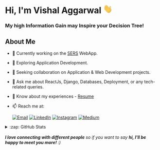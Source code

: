 # Hi, I'm Vishal Aggarwal <img src="https://raw.githubusercontent.com/iamvishalaggarwal/iamvishalaggarwal/main/wave.gif" width="30px" height="30px" />

### My high Information Gain may Inspire your Decision Tree!

## About Me

- 🔭 Currently working on the [SERS](https://iot.sers.com) WebApp.
- 🌱 Exploring Application Development.
- 👯 Seeking collaboration on Application & Web Development projects.
- 💬 Ask me about ReactJs, Django, Databases, Deployment, or any tech-related queries.
- 📃 Know about my experiences - [Resume](https://drive.google.com/file/d/1BAd0YYv8zJid2w_FJwbfxawvFnz4FCl8/view?usp=sharing)
- 📫 Reach me at:

   [![Email](https://img.shields.io/badge/vishalagarwal872632%40gmail.com-blue?style=social&logo=gmail&link=mailto:vishalagarwal872632%40gmail.com)](mailto:vishalagarwal872632@gmail.com)
   [![LinkedIn](https://img.shields.io/badge/iamvishalaggarwal-blue?style=social&logo=linkedin&link=https://www.linkedin.com/in/iamvishalaggarwal/)](https://www.linkedin.com/in/iamvishalaggarwal/)
   [![Instagram](https://img.shields.io/badge/imvishalaggarwal-blue?style=social&logo=instagram&link=https://instagram.com/imvishalaggarwal/)](https://instagram.com/imvishalaggarwal/)
   [![Medium](https://img.shields.io/badge/iamvishalaggarwal-blue?style=social&logo=medium&link=https://iamvishalaggarwal.medium.com/)](https://iamvishalaggarwal.medium.com/)

<!--  Github Stats Section -->

<details>
   <summary>:zap: GitHub Stats</summary>
   <br/>
   <img align="left" alt="iamvishalaggarwal's GitHub Stats" src="https://github-readme-stats.vercel.app/api?username=iamvishalaggarwal&show_icons=true&hide_border=false&title_color=ff652f&icon_color=FFE400&bg_color=09131B&text_color=ffffff&border_color=0c1a25" />
   <img align="left" alt="iamvishalaggarwal's Top Language Stats" src="https://github-readme-stats.vercel.app/api/top-langs/?username=iamvishalaggarwal&theme=dark&layout=compact&align=right&title_color=ff652f&bg_color=09131B&text_color=ffffff&border_color=0c1a25&show_icons=true&hide_border=false" />
   <br/><br/><br/><br/><br/><br/><br/><br/>
</details>

<div style="clear:both;"></div>
<br/>
<em><b>I love connecting with different people</b> so if you want to say <b>hi, I'll be happy to meet you more!</b> :)</em>
